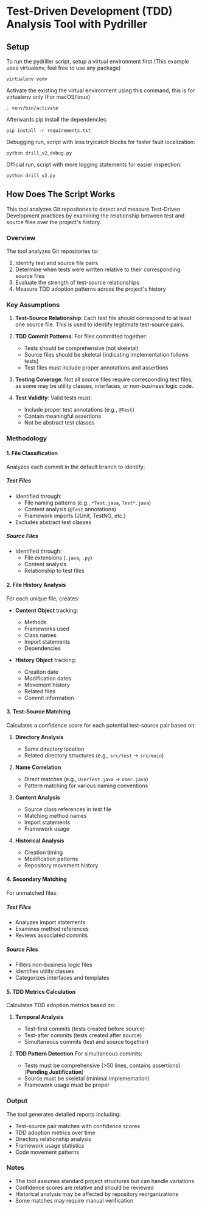# Test-Driven Development (TDD) Analysis Tool with Pydriller


## Setup

To run the pydriller script, setup a virtual environment first (This example uses virtualenv, feel free to use any package)

```
virtualenv venv 
```

Activate the existing the virtual environment using this command, this is for virtualenv only (For macOS/linux)

```
. venv/bin/activate  
```


Afterwards pip install the dependencies:

```
pip install -r requirements.txt 
```

Debugging run, script with less try/catch blocks for faster fault localization:
```
python drill_v2_debug.py
```

Official run, script with more logging statements for easier inspection:
```
python drill_v2.py
```


## How Does The Script Works

This tool analyzes Git repositories to detect and measure Test-Driven Development practices by examining the relationship between test and source files over the project's history.

### Overview

The tool analyzes Git repositories to:
1. Identify test and source file pairs
2. Determine when tests were written relative to their corresponding source files
3. Evaluate the strength of test-source relationships
4. Measure TDD adoption patterns across the project's history

### Key Assumptions

1. **Test-Source Relationship**: Each test file should correspond to at least one source file. This is used to identify legitimate test-source pairs.

2. **TDD Commit Patterns**: For files committed together:
   - Tests should be comprehensive (not skeletal)
   - Source files should be skeletal (indicating implementation follows tests)
   - Test files must include proper annotations and assertions

3. **Testing Coverage**: Not all source files require corresponding test files, as some may be utility classes, interfaces, or non-business logic code.

4. **Test Validity**: Valid tests must:
   - Include proper test annotations (e.g., `@Test`)
   - Contain meaningful assertions
   - Not be abstract test classes

### Methodology

#### 1. File Classification

Analyzes each commit in the default branch to identify:

##### Test Files
- Identified through:
  - File naming patterns (e.g., `*Test.java`, `Test*.java`)
  - Content analysis (`@Test` annotations)
  - Framework imports (JUnit, TestNG, etc.)
- Excludes abstract test classes

##### Source Files
- Identified through:
  - File extensions (`.java`, `.py`)
  - Content analysis
  - Relationship to test files

#### 2. File History Analysis

For each unique file, creates:

- **Content Object** tracking:
  - Methods
  - Frameworks used
  - Class names
  - Import statements
  - Dependencies

- **History Object** tracking:
  - Creation date
  - Modification dates
  - Movement history
  - Related files
  - Commit information

#### 3. Test-Source Matching

Calculates a confidence score for each potential test-source pair based on:

1. **Directory Analysis**
   - Same directory location
   - Related directory structures (e.g., `src/test` → `src/main`)

2. **Name Correlation**
   - Direct matches (e.g., `UserTest.java` → `User.java`)
   - Pattern matching for various naming conventions

3. **Content Analysis**
   - Source class references in test file
   - Matching method names
   - Import statements
   - Framework usage

4. **Historical Analysis**
   - Creation timing
   - Modification patterns
   - Repository movement history

#### 4. Secondary Matching

For unmatched files:

##### Test Files
- Analyzes import statements
- Examines method references
- Reviews associated commits

##### Source Files
- Filters non-business logic files
- Identifies utility classes
- Categorizes interfaces and templates

#### 5. TDD Metrics Calculation

Calculates TDD adoption metrics based on:

1. **Temporal Analysis**
   - Test-first commits (tests created before source)
   - Test-after commits (tests created after source)
   - Simultaneous commits (test and source together)

2. **TDD Pattern Detection**
For simultaneous commits:
   - Tests must be comprehensive (>50 lines, contains assertions) (**Pending Justification**)
   - Source must be skeletal (minimal implementation)
   - Framework usage must be proper

### Output

The tool generates detailed reports including:

- Test-source pair matches with confidence scores
- TDD adoption metrics over time
- Directory relationship analysis
- Framework usage statistics
- Code movement patterns

### Notes

- The tool assumes standard project structures but can handle variations
- Confidence scores are relative and should be reviewed
- Historical analysis may be affected by repository reorganizations
- Some matches may require manual verification